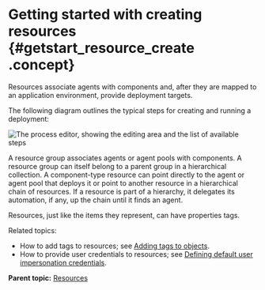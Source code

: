# Getting started with creating resources {#getstart_resource_create .concept}

Resources associate agents with components and, after they are mapped to an application environment, provide deployment targets.

The following diagram outlines the typical steps for creating and running a deployment:

![The process editor, showing the
      editing area and the list of available steps](../images/level2-resources.gif)

A resource group associates agents or agent pools with components. A resource group can itself belong to a parent group in a hierarchical collection. A component-type resource can point directly to the agent or agent pool that deploys it or point to another resource in a hierarchical chain of resources. If a resource is part of a hierarchy, it delegates its automation, if any, up the chain until it finds an agent.

Resources, just like the items they represent, can have properties tags.

Related topics:

-   How to add tags to resources; see [Adding tags to objects](addingtags_tsk.md#).
-   How to provide user credentials to resources; see [Defining default user impersonation credentials](resources_impersonation.md#).

**Parent topic:** [Resources](../topics/resources_ch.md)

